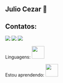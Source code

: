 ## Julio Cezar 👋

## Contatos:

<div>
<a href="https://www.instagram.com/juliocezar.gui_/" target="_blank"><img loading="lazy" src="https://img.shields.io/badge/-Instagram-%23E4405F?style=for-the-badge&logo=instagram&logoColor=white" target="_blank"></a>
<a href = "julio.guilherme@grupointegrado.br"><img loading="lazy" src="https://img.shields.io/badge/Gmail-D14836?style=for-the-badge&logo=gmail&logoColor=white" target="_blank"></a>
<a href="https://www.linkedin.com/in/julio-cezar-guilherme-b40365347/" target="_blank"><img loading="lazy" src="https://img.shields.io/badge/-LinkedIn-%230077B5?style=for-the-badge&logo=linkedin&logoColor=white" target="_blank"></a>   
</div>

Linguagens:
<img width="40" height="40" src="https://cdn.jsdelivr.net/gh/devicons/devicon@latest/icons/html5/html5-original.svg" />

Estou aprendendo:
<img width="40" height="40" src="https://cdn.jsdelivr.net/gh/devicons/devicon@latest/icons/javascript/javascript-original.svg" />          
